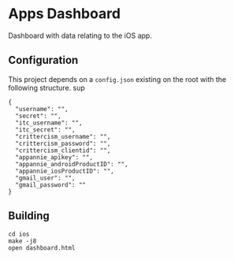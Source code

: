 # Apps Dashboard

Dashboard with data relating to the iOS app.

## Configuration

This project depends on a `config.json` existing on the root with the following
structure. sup

    {
      "username": "",
      "secret": "",
      "itc_username": "",
      "itc_secret": "",
      "crittercism_username": "",
      "crittercism_password": "",
      "crittercism_clientid": "",
      "appannie_apikey": "",
      "appannie_androidProductID": "",
      "appannie_iosProductID": "",
      "gmail_user": "",
      "gmail_password": ""
    }

## Building

    cd ios
    make -j8
    open dashboard.html
